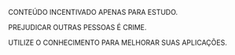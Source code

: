 CONTEÚDO INCENTIVADO APENAS PARA ESTUDO.

PREJUDICAR OUTRAS PESSOAS É CRIME.

UTILIZE O CONHECIMENTO PARA MELHORAR SUAS APLICAÇÕES.